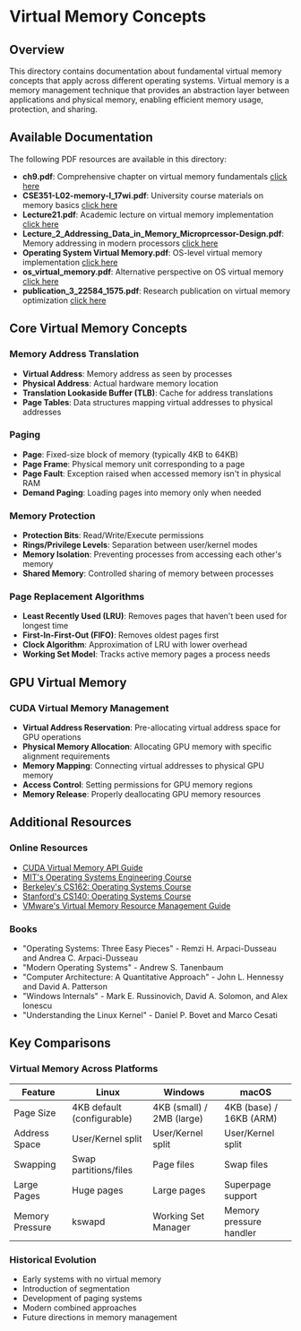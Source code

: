 # Virtual Memory Concepts

## Overview

This directory contains documentation about fundamental virtual memory concepts that apply across different operating systems. Virtual memory is a memory management technique that provides an abstraction layer between applications and physical memory, enabling efficient memory usage, protection, and sharing.

## Available Documentation

The following PDF resources are available in this directory:

- **ch9.pdf**: Comprehensive chapter on virtual memory fundamentals [click here](./documentation/linux/README.md)
- **CSE351-L02-memory-I_17wi.pdf**: University course materials on memory basics [click here](./documentation/linux/README.md)
- **Lecture21.pdf**: Academic lecture on virtual memory implementation [click here](./documentation/linux/README.md)
- **Lecture_2_Addressing_Data_in_Memory_Microprcessor-Design.pdf**: Memory addressing in modern processors [click here](./documentation/linux/README.md)
- **Operating System Virtual Memory.pdf**: OS-level virtual memory implementation [click here](./documentation/linux/README.md)
- **os_virtual_memory.pdf**: Alternative perspective on OS virtual memory [click here](./documentation/linux/README.md)
- **publication_3_22584_1575.pdf**: Research publication on virtual memory optimization [click here](./documentation/linux/README.md)

## Core Virtual Memory Concepts

### Memory Address Translation

- **Virtual Address**: Memory address as seen by processes
- **Physical Address**: Actual hardware memory location
- **Translation Lookaside Buffer (TLB)**: Cache for address translations
- **Page Tables**: Data structures mapping virtual addresses to physical addresses

### Paging

- **Page**: Fixed-size block of memory (typically 4KB to 64KB)
- **Page Frame**: Physical memory unit corresponding to a page
- **Page Fault**: Exception raised when accessed memory isn't in physical RAM
- **Demand Paging**: Loading pages into memory only when needed

### Memory Protection

- **Protection Bits**: Read/Write/Execute permissions
- **Rings/Privilege Levels**: Separation between user/kernel modes
- **Memory Isolation**: Preventing processes from accessing each other's memory
- **Shared Memory**: Controlled sharing of memory between processes

### Page Replacement Algorithms

- **Least Recently Used (LRU)**: Removes pages that haven't been used for longest time
- **First-In-First-Out (FIFO)**: Removes oldest pages first
- **Clock Algorithm**: Approximation of LRU with lower overhead
- **Working Set Model**: Tracks active memory pages a process needs

## GPU Virtual Memory

### CUDA Virtual Memory Management

- **Virtual Address Reservation**: Pre-allocating virtual address space for GPU operations
- **Physical Memory Allocation**: Allocating GPU memory with specific alignment requirements
- **Memory Mapping**: Connecting virtual addresses to physical GPU memory
- **Access Control**: Setting permissions for GPU memory regions
- **Memory Release**: Properly deallocating GPU memory resources

## Additional Resources

### Online Resources

- [CUDA Virtual Memory API Guide](https://developer.nvidia.com/blog/introducing-low-level-gpu-virtual-memory-management/)
- [MIT's Operating Systems Engineering Course](https://ocw.mit.edu/courses/6-828-operating-system-engineering-fall-2012/)
- [Berkeley's CS162: Operating Systems Course](https://cs162.org/)
- [Stanford's CS140: Operating Systems Course](https://web.stanford.edu/~ouster/cgi-bin/cs140-spring20/index.php)
- [VMware's Virtual Memory Resource Management Guide](https://docs.vmware.com/en/VMware-vSphere/7.0/com.vmware.vsphere.resmgmt.doc/GUID-1C2784AD-D855-4FEB-A26F-88F304E21BC3.html)

### Books

- "Operating Systems: Three Easy Pieces" - Remzi H. Arpaci-Dusseau and Andrea C. Arpaci-Dusseau
- "Modern Operating Systems" - Andrew S. Tanenbaum
- "Computer Architecture: A Quantitative Approach" - John L. Hennessy and David A. Patterson
- "Windows Internals" - Mark E. Russinovich, David A. Solomon, and Alex Ionescu
- "Understanding the Linux Kernel" - Daniel P. Bovet and Marco Cesati

## Key Comparisons

### Virtual Memory Across Platforms

| Feature | Linux | Windows | macOS |
|---------|-------|---------|-------|
| Page Size | 4KB default (configurable) | 4KB (small) / 2MB (large) | 4KB (base) / 16KB (ARM) |
| Address Space | User/Kernel split | User/Kernel split | User/Kernel split |
| Swapping | Swap partitions/files | Page files | Swap files |
| Large Pages | Huge pages | Large pages | Superpage support |
| Memory Pressure | kswapd | Working Set Manager | Memory pressure handler |

### Historical Evolution

- Early systems with no virtual memory
- Introduction of segmentation
- Development of paging systems
- Modern combined approaches
- Future directions in memory management
